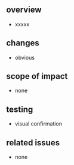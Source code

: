 ## overview
<!-- [概要] このセクションでは、このPRの目的と概要を簡潔に説明してください。-->
- xxxxx

## changes
<!-- [変更点] このセクションでは、具体的な変更点や修正箇所を箇条書きでリストアップしてください。-->
- obvious

## scope of impact
<!-- [影響範囲] このセクションでは、このPRが影響を及ぼす範囲や他の機能への影響を説明してください。-->
- none

## testing
<!-- [テスト] このセクションでは、このPRに関連するテストケースやテスト方法を記載してください。-->
- visual confirmation

## related issues
<!-- [関連Issue] このセクションでは、このPRが関連するIssueやタスクをリンクしてください。-->
- none

